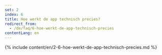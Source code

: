 ```yaml
---
set: 2
index: 6
title: Hoe werkt de app technisch precies?
redirect_from: 
  - /de/faq/6-hoe-werkt-de-app-technisch-precies
contentLang: en
---
```

{% include content/en/2-6-hoe-werkt-de-app-technisch-precies.md %}
